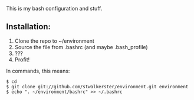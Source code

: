 This is my bash configuration and stuff.

## Installation: ##

1. Clone the repo to ~/environment
1. Source the file from .bashrc (and maybe .bash_profile)
1. ???
1. Profit!

In commands, this means:

```
$ cd
$ git clone git://github.com/stwalkerster/environment.git environment
$ echo ". ~/environment/bashrc" >> ~/.bashrc



